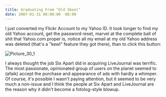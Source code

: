 ```yaml
---
title: Graduating From "Old Skool"
date: 2007-01-31 00:00:00 -08:00
---
```


<p>
I just converted my Flickr Account to my Yahoo ID. It took longer to find my old Yahoo account, get the password reset, marvel at the complete ball of shit that Yahoo.com proper is, notice all my email at my old Yahoo address was deleted (that's a &quot;kewl&quot; feature they got there), than to click this button:
</p>
<p><p><img border="0" src="http://torrez.typepad.com/photos/uncategorized/picture_30_1.png" title="Picture_30_1" alt="Picture_30_1" />
</p></p>

<p>
I always thought the job Six Apart did in acquiring LiveJournal was terrific. The most passionate, opinionated group of users on the planet seemed to (afaik) accept the purchase and appearance of ads with hardly a whimper. Of course, it's possible I wasn't paying attention, but it seemed to be very much a non-issue and I think the people at Six Apart and LiveJournal are the reason why it didn't become a fotolog-style blowup.
</p>
